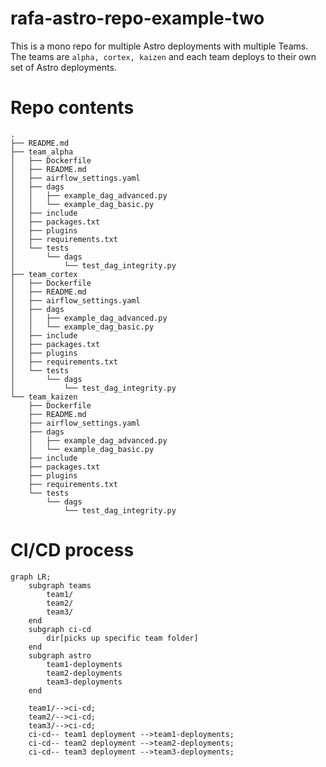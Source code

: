 # rafa-astro-repo-example-two
This is a mono repo for multiple Astro deployments with multiple Teams. 
The teams are `alpha, cortex, kaizen` and each team deploys to their own set of
Astro deployments.

# Repo contents
```shell
.
├── README.md
├── team_alpha
│   ├── Dockerfile
│   ├── README.md
│   ├── airflow_settings.yaml
│   ├── dags
│   │   ├── example_dag_advanced.py
│   │   └── example_dag_basic.py
│   ├── include
│   ├── packages.txt
│   ├── plugins
│   ├── requirements.txt
│   └── tests
│       └── dags
│           └── test_dag_integrity.py
├── team_cortex
│   ├── Dockerfile
│   ├── README.md
│   ├── airflow_settings.yaml
│   ├── dags
│   │   ├── example_dag_advanced.py
│   │   └── example_dag_basic.py
│   ├── include
│   ├── packages.txt
│   ├── plugins
│   ├── requirements.txt
│   └── tests
│       └── dags
│           └── test_dag_integrity.py
└── team_kaizen
    ├── Dockerfile
    ├── README.md
    ├── airflow_settings.yaml
    ├── dags
    │   ├── example_dag_advanced.py
    │   └── example_dag_basic.py
    ├── include
    ├── packages.txt
    ├── plugins
    ├── requirements.txt
    └── tests
        └── dags
            └── test_dag_integrity.py
```

# CI/CD process

```mermaid
graph LR;
    subgraph teams
        team1/
        team2/
        team3/
    end
    subgraph ci-cd
        dir[picks up specific team folder]
    end
    subgraph astro
        team1-deployments
        team2-deployments
        team3-deployments
    end
    
    team1/-->ci-cd;
    team2/-->ci-cd;
    team3/-->ci-cd;
    ci-cd-- team1 deployment -->team1-deployments;
    ci-cd-- team2 deployment -->team2-deployments;
    ci-cd-- team3 deployment -->team3-deployments;
```